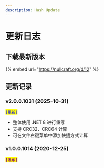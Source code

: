 ```yaml
---
description: Hash Update
---
```


# 更新日志

## 下载最新版本

{% embed url="https://nullcraft.org/d/12" %}

## 更新记录

### v2.0.0.1031 (2025-10-31)

<mark style="color:blue;">`[更新]`</mark>

* 整体使用 .NET 8 进行重写
* 支持 CRC32、CRC64 计算
* 可在文件右键菜单中添加快捷方式计算

### **v1.0.0.1014 (2020-12-25)**

<mark style="color:purple;">**`[发布]`**</mark>
